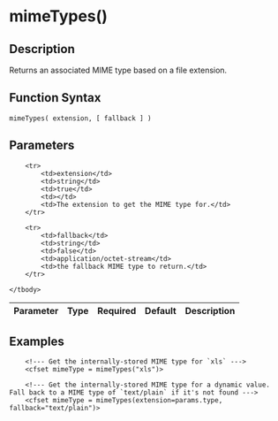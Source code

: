 # mimeTypes()

## Description
Returns an associated MIME type based on a file extension.

## Function Syntax
	mimeTypes( extension, [ fallback ] )


## Parameters
<table>
	<thead>
		<tr>
			<th>Parameter</th>
			<th>Type</th>
			<th>Required</th>
			<th>Default</th>
			<th>Description</th>
		</tr>
	</thead>
	<tbody>
		
		<tr>
			<td>extension</td>
			<td>string</td>
			<td>true</td>
			<td></td>
			<td>The extension to get the MIME type for.</td>
		</tr>
		
		<tr>
			<td>fallback</td>
			<td>string</td>
			<td>false</td>
			<td>application/octet-stream</td>
			<td>the fallback MIME type to return.</td>
		</tr>
		
	</tbody>
</table>


## Examples
	
		<!--- Get the internally-stored MIME type for `xls` --->
		<cfset mimeType = mimeTypes("xls")>

		<!--- Get the internally-stored MIME type for a dynamic value. Fall back to a MIME type of `text/plain` if it's not found --->
		<cfset mimeType = mimeTypes(extension=params.type, fallback="text/plain")>

